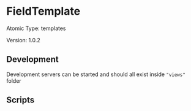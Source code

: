 # FieldTemplate

Atomic Type: templates

Version: 1.0.2

## Development

Development servers can be started and should all exist inside `"views"` folder

## Scripts
